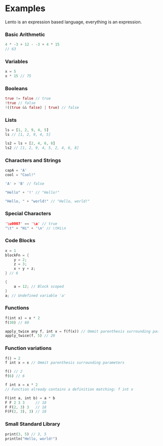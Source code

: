 # Examples

Lento is an expression based language, everything is an expression.

### Basic Arithmetic

```rust
4 * -3 + 12 - -3 + 4 * 15
// 63
```

### Variables

```rust
x = 5
x * 15 // 75
```

### Booleans

```rust
true != false // true
!true // false
!((true && false) | true) // false
```

### Lists

```rust
ls = [1, 2, 9, 4, 5]
ls // [1, 2, 9, 4, 5]

ls2 = ls + [2, 4, 6, 8]
ls2 // [1, 2, 9, 4, 5, 2, 4, 6, 8]
```

### Characters and Strings

```rust
capA = 'A'
cool = "Cool!"

'A' > 'B' // false

"Hello" + '!' // "Hello!"

"Hello, " + "world!" // "Hello, world!"
```

### Special Characters

```rust
'\u0007' == '\a' // true
"\t" + "Hi" + '\n' // \tHi\n
```

### Code Blocks

```rust
x = 1
blockFn = {
	y = 2;
	z = 3;
	x + y + z;
} // 6

{
	a = 12; // Block scoped
}
a; // Undefined variable 'a'

```

### Functions

```rust
f(int x) = x * 2
f(30) // 60

apply_twice any f, int x = f(f(x)) // Ommit parenthesis surrounding parameters
apply_twice(f, 5) // 20
```

### Function variations

```rust
f() = 2
f int x = x // Ommit parenthesis surrounding parameters

f() // 2
f(6) // 6

f int x = x * 2
// Function already contains a definition matching: f int x

F(int a, int b) = a * b
F F 2 3 3     // 18
F F(2, 3) 3   // 18
F(F(2, 3), 3) // 18
```

### Small Standard Library

```rust
print(3, 5) // 3, 5
println("Hello, world!")
```
